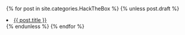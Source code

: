 {% for post in site.categories.HackTheBox %}
  {% unless post.draft %}
    <li><a href="{{ post.url }}">{{ post.title }}</a></li>
  {% endunless %}
{% endfor %}
